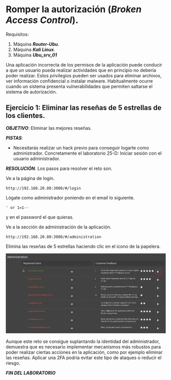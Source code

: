 # Romper la autorización (***Broken Access Control***).

     

Requisitos:
1. Máquina ***Router-Ubu***.
2. Máquina ***Kali Linux***.
3. Máquina ***Ubu_srv_01***

Una aplicación incorrecta de los permisos de la aplicación puede conducir a que un usuario pueda realizar actividades que en principio no debería poder realizar. Estos privilegios pueden ser usados para eliminar archivos, ver información confidencial o instalar malware. Habitualmente ocurre cuando un sistema presenta vulnerabilidades que permiten saltarse el sistema de autorización.

## Ejercicio 1: Eliminar las reseñas de 5 estrellas de los clientes.

***OBJETIVO***: Eliminar las mejores reseñas.

***PISTAS***: 

* Necesitarás realizar un hack previo para conseguir logarte como administrador. Concretamente el laboratorio 25-D: Iniciar sesión con el usuario administrador.

***RESOLUCIÓN***. Los pasos para resolver el reto son.

Ve a la página de login.
```
http://192.168.20.80:3000/#/login
```

Lógate como administrador poniendo en el email lo siguiente.
```
' or 1=1--
```

y en el password el que quieras.

Ve a la sección de administración de la aplicación.
```
http://192.168.20.80:3000/#/administration
```

Elimina las reseñas de 5 estrellas haciendo clic en el icono de la papelera.

![borrar](../img/lab-25-H/202311101949png.png)

Aunque este reto se consigue suplantando la identidad del administrador, demuestra que es necesario implementar mecanismos más robustos para poder realizar ciertas acciones en la aplicación, como por ejemplo eliminar las reseñas. Aplicar una 2FA podría evitar este tipo de ataques o reducir el riesgo.








***FIN DEL LABORATORIO***


